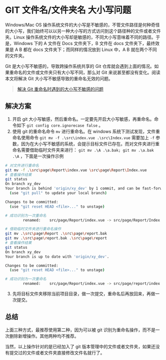# GIT 文件名/文件夹名 大小写问题

Windows/Mac OS 操作系统文件的大小写是不敏感的，不管文件路径是何种奇怪的大小写，我们始终可以以另一种大小写的方式访问到这个路径种的文件或者文件夹。Linux 操作系统文件的大小写却是敏感的，不同大小写意味着不同的路径。于是，Windows 下的 A 文件在 Docs 文件夹下，B 文件在 docs 文件夹下，最终效果是 A B 都在 docs 文件夹下；而同样的情况放到 Linux 中，A B 就在两个不同的文件夹。  

Git 是大小写不敏感的，导致跨操作系统共享的 Git 仓库就会遇到上面的情况。如果重命名的文件或文件夹只有大小写不同，那么对 Git 来说甚至都没有变化。阅读本文将解决 Git 大小写不敏感导致的重命名无效的问题。  

> [解决 Git 重命名时遇到的大小写不敏感的问题](https://blog.walterlv.com/post/case-insensitive-in-git-rename.html#%E5%B0%9D%E8%AF%95%E5%87%BA%E7%9A%84%E5%8F%AF%E8%A1%8C%E7%9A%84%E6%96%B9%E6%B3%95)  

## 解决方案

1. 开启 git 大小写敏感，然后重命名。一定要先开启大小写敏感，再重命名。命令如下 `git config core.ignorecase false` 。  
2. 使用 git 的重命名命令 `mv` 进行重命名。在 windows 系统下测试发现，文件重命名使用命令 `git mv -f .\src\index.vue .\src\Index.vue`  需要加上 `-f` 参数，因为在大小写不敏感的系统，会提示目标文件已存在。而对文件夹进行重命名需要借助临时文件夹来进行： `git mv .\A .\a.bak; git mv .\a.bak .\A` ，下面是一次操作示例  

```bash
# 对文件进行重命名
git mv -f .\src\page\Report\index.vue \src\page\Report\Index.vue
# 查看操作结果
git status
On branch xy_dev
Your branch is behind 'origin/xy_dev' by 1 commit, and can be fast-forwarded.
  (use "git pull" to update your local branch)

Changes to be committed:
  (use "git reset HEAD <file>..." to unstage)

# 成功识别为一次重命名
        renamed:    src/page/Report/index.vue -> src/page/Report/Index.vue
```

```bash
# 借助临时文件夹进行重命名操作
git mv .\src\page\Report .\src\page\report.bak
git mv .\src\page\report.bak .\src\page\report
# 查看操作结果
git status
On branch xy_dev
Your branch is up to date with 'origin/xy_dev'.

Changes to be committed:
  (use "git reset HEAD <file>..." to unstage)

# 成功识别为一次重命名
        renamed:    src/page/Report/index.vue -> src/page/report/index.vue
```

3. 先将目标文件夹移除当前项目目录，做一次提交，重命名后再放回来，再做一次提交。  

## 总结

上面三种方式，最推荐使用第二种，因为可以被 git 识别为重命名操作，而不是一次删除新增操作。其他两种均不推荐。  

当然，以上操作针对的是已经加入了 git 版本管理中的文件或者文件夹，如果还没有提交过的文件或者文件夹直接修改文件名就行了。  
